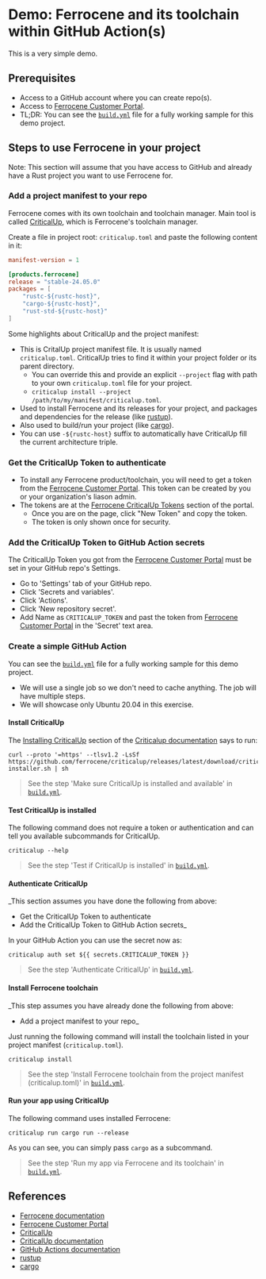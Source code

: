 # Demo: Ferrocene and its toolchain within GitHub Action(s)

This is a very simple demo.

## Prerequisites

- Access to a GitHub account where you can create repo(s).
- Access to [Ferrocene Customer Portal].
- TL;DR: You can see the [`build.yml`](./.github/workflows/build.yml) file for a fully working sample for this demo project.

## Steps to use Ferrocene in your project

Note: This section will assume that you have access to GitHub and already have a Rust project you want to use Ferrocene for.

### Add a project manifest to your repo

Ferrocene comes with its own toolchain and toolchain manager. Main tool is called [CriticalUp], which is Ferrocene's toolchain manager. 

Create a file in project root: `criticalup.toml` and paste the following content in it:

```toml
manifest-version = 1

[products.ferrocene]
release = "stable-24.05.0"
packages = [
    "rustc-${rustc-host}",
    "cargo-${rustc-host}",
    "rust-std-${rustc-host}"
]
```

Some highlights about CriticalUp and the project manifest:

- This is CritalUp project manifest file. It is usually named `criticalup.toml`. CriticalUp tries to find it within your project folder or its parent directory.
  - You can override this and provide an explicit `--project` flag with path to your own `criticalup.toml` file for your project.
  - `criticalup install --project /path/to/my/manifest/criticalup.toml`.
- Used to install Ferrocene and its releases for your project, and packages and dependencies for the release (like [rustup]).
- Also used to build/run your project (like [cargo]).
- You can use `-${rustc-host}` suffix to automatically have CriticalUp fill the current architecture triple.

### Get the CriticalUp Token to authenticate

- To install any Ferrocene product/toolchain, you will need to get a token from the [Ferrocene Customer Portal]. This token can be created by you or your organization's liason admin. 
- The tokens are at the [Ferrocene CriticalUp Tokens] section of the portal.
  - Once you are on the page, click "New Token" and copy the token. 
  - The token is only shown once for security.

### Add the CriticalUp Token to GitHub Action secrets

The CriticalUp Token you got from the [Ferrocene Customer Portal] must be set in your GitHub repo's Settings.

- Go to 'Settings' tab of your GitHub repo.
- Click 'Secrets and variables'.
- Click 'Actions'.
- Click 'New repository secret'.
- Add Name as `CRITICALUP_TOKEN` and past the token from [Ferrocene Customer Portal] in the 'Secret' text area.

### Create a simple GitHub Action

You can see the [`build.yml`](./.github/workflows/build.yml) file for a fully working sample for this demo project.

- We will use a single job so we don't need to cache anything. The job will have multiple steps.
- We will showcase only Ubuntu 20.04 in this exercise.

#### Install CriticalUp

The [Installing CriticalUp](https://criticalup.ferrocene.dev/install.html) section of the [Criticalup documentation] says to run:

```shell
curl --proto '=https' --tlsv1.2 -LsSf https://github.com/ferrocene/criticalup/releases/latest/download/criticalup-installer.sh | sh
```

> See the step 'Make sure CriticalUp is installed and available' in [`build.yml`](./.github/workflows/build.yml).

#### Test CriticalUp is installed

The following command does not require a token or authentication and can tell you available subcommands for CriticalUp.

```shell
criticalup --help 
```

> See the step 'Test if CriticalUp is installed' in [`build.yml`](./.github/workflows/build.yml).

#### Authenticate CriticalUp

_This section assumes you have done the following from above:

- Get the CriticalUp Token to authenticate
- Add the CriticalUp Token to GitHub Action secrets_

In your GitHub Action you can use the secret now as:

```shell
criticalup auth set ${{ secrets.CRITICALUP_TOKEN }}
```

> See the step 'Authenticate CriticalUp' in [`build.yml`](./.github/workflows/build.yml).

#### Install Ferrocene toolchain

_This step assumes you have already done the following from above:

- Add a project manifest to your repo_

Just running the following command will install the toolchain listed in your project manifest (`criticalup.toml`).

```shell
criticalup install
```

> See the step 'Install Ferrocene toolchain from the project manifest (criticalup.toml)' in [`build.yml`](./.github/workflows/build.yml).

#### Run your app using CriticalUp

The following command uses installed Ferrocene:

```shell
criticalup run cargo run --release
```

As you can see, you can simply pass `cargo` as a subcommand.

> See the step 'Run my app via Ferrocene and its toolchain' in [`build.yml`](./.github/workflows/build.yml).

## References

- [Ferrocene documentation]
- [Ferrocene Customer Portal]
- [CriticalUp]
- [CriticalUp documentation]
- [GitHub Actions documentation](https://docs.github.com/en/actions)
- [rustup]
- [cargo]

[CriticalUp]: https://github.com/ferrocene/criticalup
[CriticalUp documentation]: https://criticalup.ferrocene.dev/index.html
[Ferrocene Customer Portal]: https://customers.ferrocene.dev
[Ferrocene CriticalUp Tokens]: https://customers.ferrocene.dev/users/tokens
[Ferrocene documentation]: https://public-docs.ferrocene.dev/main/index.html
[rustup]: https://rustup.rs/
[cargo]: https://doc.rust-lang.org/cargo/
